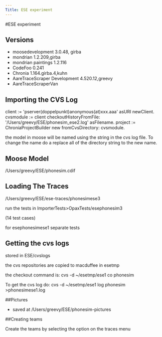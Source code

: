 ```yaml
---
Title: ESE experiment
---
```

#ESE experiment
## Versions


-  moosedevelopment  3.0.48, girba
-  mondrian 1.2.209,girba
-  mondrian paintings 1.2.116
-  CodeFoo 0.241
-  Chronia 1.164.girba.4,kuhn
-  AareTraceScraper Development 4.520.12,greevy
-  AareTraceScraperVan 

## Importing the CVS Log

client := 'pserver(doppelpunkt)anonymous(at)xxx.aaa' asURI
newClient.
cvsmodule := client checkoutHistoryFromFile: '/Users/greevy/ESE/phonesim_ese2.log' asFilename.
project := ChroniaProjectBuilder new fromCvsDirectory: cvsmodule.

the model in moose will be named using the string in the cvs log file. To change the name do a replace all of the directory string to the new name.

## Moose Model

/Users/greevy/ESE/phonesim.cdif

## Loading The Traces

/Users/greevy/ESE/ese-traces/phonesimese3

run the tests in ImporterTests>OpaxTests/esephonesim3

(14 test cases)

for esephonesimese1 separate tests

## Getting the cvs logs

stored in ESE/cvslogs

the cvs repositories are copied to macduffee in esetmp

the checkout command is: cvs -d ~/esetmp/ese1 co phonesim

To get the cvs log do: cvs -d ~/esetmp/ese1 log phonesim >phonesimese1.log
 
##Pictures


-  saved at /Users/greevy/ESE/phonesim-pictures

##Creating teams 

Create the teams by selecting the option on the traces menu
